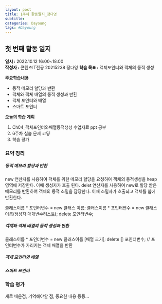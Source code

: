 ```yaml
---
layout: post
title: 1주차 활동일지_정다영
subtitle: 
categories: Dayoung
tags: #Dayoung
---
```

## 첫 번째 활동 일지
**일시 :** 2022.10.12 16:00~18:00  
**작성자 :** 콘텐츠IT전공 20215238 정다영
**학습 목표 :** 객체포인터와 객체의 동적 생성  

**주요학습내용**
- 동적 메모리 할당과 반환
- 객체와 객체 배열의 동적 생성과 반환
- 객체 포인터와 배열
- 스마트 포인터  

**오늘의 학습 계획**
1. Ch04_객체포인터와배열동적생성 수업자료 ppt 공부
2. 6주차 실습 문제 코딩  
3. 학습 평가
### 요약 정리

##### 동적 메모리 할당과 반환
new 연산자를 사용하여 객체를 위한 메모리 할당을 요청하여 객체의 동적생성을  heap영역에 저장한다. 이때 생성자가 호출 된다.
delet 연산자를 사용하여 new로 할당 받은 메모리를 반환하여 객체의 동적 소멸을 담당한다. 이때 소멸자가 호출되고 객체를 힙에 반환한다.

클래스이름 * 포인터변수 = new 클래스 이름;
클래스이름 * 포인터변수 = new 클래스 이름(생성자 매개변수리스트);
delete 포인터변수;

##### 객체와 객체 배열의 동적 생성과 반환

클래스이름 * 포인터변수 = new 클래스이름 [배열 크기];
delete [] 포인터변수; // 포인터변수가 가리키는 객체 배열을 반환

##### 객체 포인터와 배열

##### 스마트 포인터  


### 학습 평가
새로 배운점, 기억해야할 점, 중요한 내용 등등...


